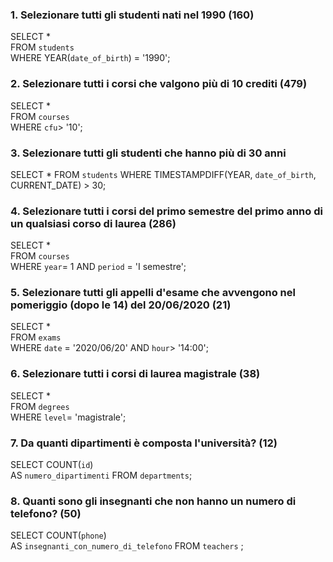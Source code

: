 ### 1. Selezionare tutti gli studenti nati nel 1990 (160)

SELECT \* <br>
FROM `students` <br>
WHERE YEAR(`date_of_birth`) = '1990'; <br>

### 2. Selezionare tutti i corsi che valgono più di 10 crediti (479)

SELECT \* <br>
FROM `courses` <br>
WHERE `cfu`> '10'; <br>

### 3. Selezionare tutti gli studenti che hanno più di 30 anni

SELECT \*
FROM `students`
WHERE TIMESTAMPDIFF(YEAR, `date_of_birth`, CURRENT_DATE) > 30;

### 4. Selezionare tutti i corsi del primo semestre del primo anno di un qualsiasi corso di laurea (286)

SELECT \* <br>
FROM `courses` <br>
WHERE `year`= 1 AND `period` = 'I semestre'; <br>

### 5. Selezionare tutti gli appelli d'esame che avvengono nel pomeriggio (dopo le 14) del 20/06/2020 (21)

SELECT \* <br>
FROM `exams` <br>
WHERE `date` = '2020/06/20' AND `hour`> '14:00'; <br>

### 6. Selezionare tutti i corsi di laurea magistrale (38)

SELECT \* <br>
FROM `degrees` <br>
WHERE `level`= 'magistrale'; <br>

### 7. Da quanti dipartimenti è composta l'università? (12)

SELECT COUNT(`id`) <br>
AS `numero_dipartimenti` FROM `departments`; <br>

### 8. Quanti sono gli insegnanti che non hanno un numero di telefono? (50)

SELECT COUNT(`phone`) <br>
AS `insegnanti_con_numero_di_telefono` FROM `teachers` ;
